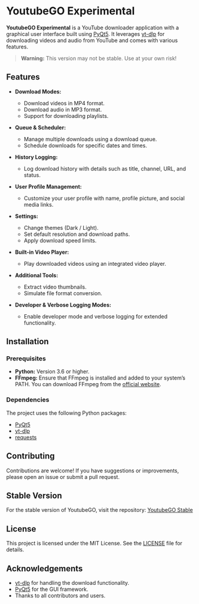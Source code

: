 # YoutubeGO Experimental

**YoutubeGO Experimental** is a YouTube downloader application with a graphical user interface built using [PyQt5](https://pypi.org/project/PyQt5/). It leverages [yt-dlp](https://github.com/yt-dlp/yt-dlp) for downloading videos and audio from YouTube and comes with various features.

> **Warning:** This version may not be stable. Use at your own risk!

## Features

- **Download Modes:**
  - Download videos in MP4 format.
  - Download audio in MP3 format.
  - Support for downloading playlists.
  
- **Queue & Scheduler:**
  - Manage multiple downloads using a download queue.
  - Schedule downloads for specific dates and times.

- **History Logging:**
  - Log download history with details such as title, channel, URL, and status.
  
- **User Profile Management:**
  - Customize your user profile with name, profile picture, and social media links.
  
- **Settings:**
  - Change themes (Dark / Light).
  - Set default resolution and download paths.
  - Apply download speed limits.
  
- **Built-in Video Player:**
  - Play downloaded videos using an integrated video player.
  
- **Additional Tools:**
  - Extract video thumbnails.
  - Simulate file format conversion.
  
- **Developer & Verbose Logging Modes:**
  - Enable developer mode and verbose logging for extended functionality.

## Installation

### Prerequisites

- **Python:** Version 3.6 or higher.
- **FFmpeg:** Ensure that FFmpeg is installed and added to your system’s PATH. You can download FFmpeg from the [official website](https://ffmpeg.org/download.html).

### Dependencies

The project uses the following Python packages:
- [PyQt5](https://pypi.org/project/PyQt5/)
- [yt-dlp](https://pypi.org/project/yt-dlp/)
- [requests](https://pypi.org/project/requests/)

## Contributing

Contributions are welcome! If you have suggestions or improvements, please open an issue or submit a pull request.

## Stable Version

For the stable version of YoutubeGO, visit the repository:
[YoutubeGO Stable](https://github.com/Efeckc17/YoutubeGO)

## License

This project is licensed under the MIT License. See the [LICENSE](LICENSE) file for details.

## Acknowledgements

- [yt-dlp](https://github.com/yt-dlp/yt-dlp) for handling the download functionality.
- [PyQt5](https://pypi.org/project/PyQt5/) for the GUI framework.
- Thanks to all contributors and users.


